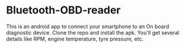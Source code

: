 # Bluetooth-OBD-reader

This is an android app to connect your smartphone to an On board diagnostic device. Clone the repo and install the apk.
You'll get several details like RPM, engine temperature, tyre pressure, etc.


